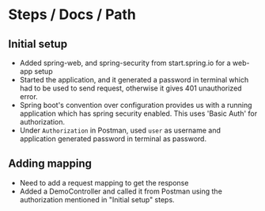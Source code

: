 # Steps / Docs / Path

## Initial setup
- Added spring-web, and spring-security from start.spring.io for a web-app setup
- Started the application, and it generated a password in terminal which had to be used to send request, otherwise it gives 401 unauthorized error.
- Spring boot's convention over configuration provides us with a running application which has spring security enabled. This uses 'Basic Auth' for authorization.
- Under `Authorization` in Postman, used `user` as username and application generated password in terminal as password.

## Adding mapping
- Need to add a request mapping to get the response
- Added a DemoController and called it from Postman using the authorization mentioned in "Initial setup" steps.

